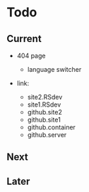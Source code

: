 # Todo

## Current

- 404 page
  - language switcher

- link:
  - site2.RSdev
  - site1.RSdev
  - github.site2
  - github.site1
  - github.container
  - github.server

## Next

## Later
